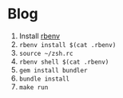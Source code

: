 # Blog

1. Install [rbenv](https://github.com/rbenv/rbenv)
1. `rbenv install $(cat .rbenv)`
1. `source ~/zsh.rc`
1. `rbenv shell $(cat .rbenv)`
1. `gem install bundler`
1. `bundle install`
1. `make run`
